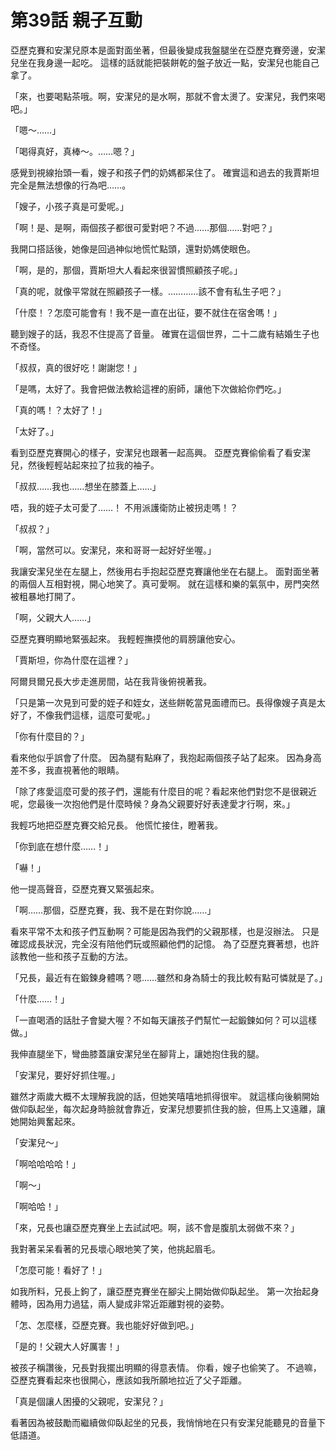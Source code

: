 # 第39話 親子互動

亞歷克賽和安潔兒原本是面對面坐著，但最後變成我盤腿坐在亞歷克賽旁邊，安潔兒坐在我身邊一起吃。
這樣的話就能把裝餅乾的盤子放近一點，安潔兒也能自己拿了。

「來，也要喝點茶哦。啊，安潔兒的是水啊，那就不會太燙了。安潔兒，我們來喝吧。」

「嗯～……」

「喝得真好，真棒～。……嗯？」

感覺到視線抬頭一看，嫂子和孩子們的奶媽都呆住了。
確實這和過去的我賈斯坦完全是無法想像的行為吧……。

「嫂子，小孩子真是可愛呢。」

「啊！是、是啊，兩個孩子都很可愛對吧？不過……那個……對吧？」

我開口搭話後，她像是回過神似地慌忙點頭，還對奶媽使眼色。

「啊，是的，那個，賈斯坦大人看起來很習慣照顧孩子呢。」

「真的呢，就像平常就在照顧孩子一樣。…………該不會有私生子吧？」

「什麼！？怎麼可能會有！我不是一直在出征，要不就住在宿舍嗎！」

聽到嫂子的話，我忍不住提高了音量。
確實在這個世界，二十二歲有結婚生子也不奇怪。

「叔叔，真的很好吃！謝謝您！」

「是嗎，太好了。我會把做法教給這裡的廚師，讓他下次做給你們吃。」

「真的嗎！？太好了！」

「太好了。」

看到亞歷克賽開心的樣子，安潔兒也跟著一起高興。
亞歷克賽偷偷看了看安潔兒，然後輕輕站起來拉了拉我的袖子。

「叔叔……我也……想坐在膝蓋上……」

唔，我的姪子太可愛了……！
不用派護衛防止被拐走嗎！？

「叔叔？」

「啊，當然可以。安潔兒，來和哥哥一起好好坐喔。」

我讓安潔兒坐在左腿上，然後用右手抱起亞歷克賽讓他坐在右腿上。
面對面坐著的兩個人互相對視，開心地笑了。真可愛啊。
就在這樣和樂的氣氛中，房門突然被粗暴地打開了。

「啊，父親大人……」

亞歷克賽明顯地緊張起來。
我輕輕撫摸他的肩膀讓他安心。

「賈斯坦，你為什麼在這裡？」

阿爾貝爾兄長大步走進房間，站在我背後俯視著我。

「只是第一次見到可愛的姪子和姪女，送些餅乾當見面禮而已。長得像嫂子真是太好了，不像我們這樣，這麼可愛呢。」

「你有什麼目的？」

看來他似乎誤會了什麼。
因為腿有點麻了，我抱起兩個孩子站了起來。
因為身高差不多，我直視著他的眼睛。

「除了疼愛這麼可愛的孩子們，還能有什麼目的呢？看起來他們對您不是很親近呢，您最後一次抱他們是什麼時候？身為父親要好好表達愛才行啊，來。」

我輕巧地把亞歷克賽交給兄長。
他慌忙接住，瞪著我。

「你到底在想什麼……！」

「嚇！」

他一提高聲音，亞歷克賽又緊張起來。

「啊……那個，亞歷克賽，我、我不是在對你說……」

看來平常不太和孩子們互動啊？可能是因為我們的父親那樣，也是沒辦法。
只是確認成長狀況，完全沒有陪他們玩或照顧他們的記憶。
為了亞歷克賽著想，也許該教他一些和孩子互動的方法。

「兄長，最近有在鍛鍊身體嗎？嗯……雖然和身為騎士的我比較有點可憐就是了。」

「什麼……！」

「一直喝酒的話肚子會變大喔？不如每天讓孩子們幫忙一起鍛鍊如何？可以這樣做。」

我伸直腿坐下，彎曲膝蓋讓安潔兒坐在腳背上，讓她抱住我的腿。

「安潔兒，要好好抓住喔。」

雖然才兩歲大概不太理解我說的話，但她笑嘻嘻地抓得很牢。
就這樣向後躺開始做仰臥起坐，每次起身時臉就會靠近，安潔兒想要抓住我的臉，但馬上又遠離，讓她開始興奮起來。

「安潔兒～」

「啊哈哈哈哈！」

「啊～」

「啊哈哈！」

「來，兄長也讓亞歷克賽坐上去試試吧。啊，該不會是腹肌太弱做不來？」

我對著呆呆看著的兄長壞心眼地笑了笑，他挑起眉毛。

「怎麼可能！看好了！」

如我所料，兄長上鉤了，讓亞歷克賽坐在腳尖上開始做仰臥起坐。
第一次抬起身體時，因為用力過猛，兩人變成非常近距離對視的姿勢。

「怎、怎麼樣，亞歷克賽。我也能好好做到吧。」

「是的！父親大人好厲害！」

被孩子稱讚後，兄長對我擺出明顯的得意表情。
你看，嫂子也偷笑了。
不過嘛，亞歷克賽看起來也很開心，應該如我所願地拉近了父子距離。

「真是個讓人困擾的父親呢，安潔兒？」

看著因為被鼓勵而繼續做仰臥起坐的兄長，我悄悄地在只有安潔兒能聽見的音量下低語道。